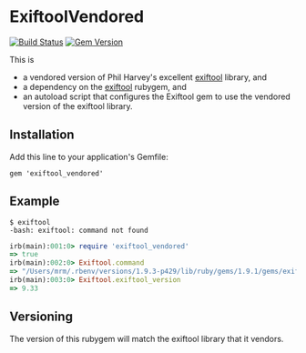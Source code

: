 # ExiftoolVendored

[![Build Status](https://secure.travis-ci.org/mceachen/exiftool_vendored.png?branch=master)](http://travis-ci.org/mceachen/exiftool_vendored)
[![Gem Version](https://badge.fury.io/rb/exiftool_vendored.png)](http://rubygems.org/gems/exiftool_vendored)

This is
* a vendored version of Phil Harvey's excellent [exiftool](http://www.sno.phy.queensu.ca/~phil/exiftool) library, and
* a dependency on the [exiftool](https://github.com/mceachen/exiftool) rubygem, and
* an autoload script that configures the Exiftool gem to use the vendored version of the exiftool library.

## Installation

Add this line to your application's Gemfile:

    gem 'exiftool_vendored'

## Example

    $ exiftool
    -bash: exiftool: command not found

```ruby
irb(main):001:0> require 'exiftool_vendored'
=> true
irb(main):002:0> Exiftool.command
=> "/Users/mrm/.rbenv/versions/1.9.3-p429/lib/ruby/gems/1.9.1/gems/exiftool_vendored-9.33/bin/Image-ExifTool-9.33/exiftool"
irb(main):003:0> Exiftool.exiftool_version
=> 9.33
```

## Versioning

The version of this rubygem will match the exiftool library that it vendors.


